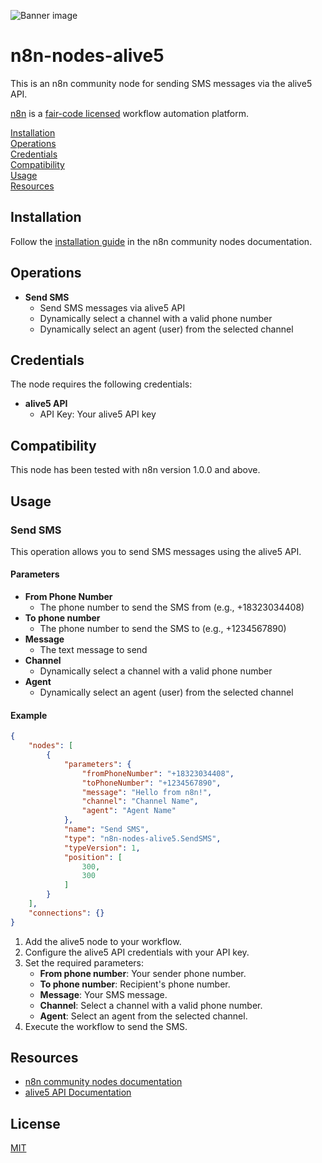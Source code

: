 ![Banner image](https://user-images.githubusercontent.com/10284570/173569848-c624317f-42b1-45a6-ab09-f0ea3c247648.png)

# n8n-nodes-alive5

This is an n8n community node for sending SMS messages via the alive5 API.

[n8n](https://n8n.io/) is a [fair-code licensed](https://docs.n8n.io/reference/license/) workflow automation platform.

[Installation](#installation)  
[Operations](#operations)  
[Credentials](#credentials)  
[Compatibility](#compatibility)  
[Usage](#usage)  
[Resources](#resources)

## Installation

Follow the [installation guide](https://docs.n8n.io/integrations/community-nodes/installation/) in the n8n community nodes documentation.

## Operations

- **Send SMS**
  - Send SMS messages via alive5 API
  - Dynamically select a channel with a valid phone number
  - Dynamically select an agent (user) from the selected channel

## Credentials

The node requires the following credentials:

- **alive5 API**
  - API Key: Your alive5 API key

## Compatibility

This node has been tested with n8n version 1.0.0 and above.

## Usage

### Send SMS

This operation allows you to send SMS messages using the alive5 API.

#### Parameters

- **From Phone Number**
  - The phone number to send the SMS from (e.g., +18323034408)
- **To phone number**
  - The phone number to send the SMS to (e.g., +1234567890)
- **Message**
  - The text message to send
- **Channel**
  - Dynamically select a channel with a valid phone number
- **Agent**
  - Dynamically select an agent (user) from the selected channel

#### Example
```json
{
	"nodes": [
		{
			"parameters": {
				"fromPhoneNumber": "+18323034408",
				"toPhoneNumber": "+1234567890",
				"message": "Hello from n8n!",
				"channel": "Channel Name",
				"agent": "Agent Name"
			},
			"name": "Send SMS",
			"type": "n8n-nodes-alive5.SendSMS",
			"typeVersion": 1,
			"position": [
				300,
				300
			]
		}
	],
	"connections": {}
}
```
1. Add the alive5 node to your workflow.
2. Configure the alive5 API credentials with your API key.
3. Set the required parameters:
   - **From phone number**: Your sender phone number.
   - **To phone number**: Recipient's phone number.
   - **Message**: Your SMS message.
   - **Channel**: Select a channel with a valid phone number.
   - **Agent**: Select an agent from the selected channel.
4. Execute the workflow to send the SMS.

## Resources

- [n8n community nodes documentation](https://docs.n8n.io/integrations/community-nodes/)
- [alive5 API Documentation](https://documenter.getpostman.com/view/12135254/UVsQr3zh)

## License

[MIT](https://github.com/n8n-io/n8n-nodes-starter/blob/master/LICENSE.md)
